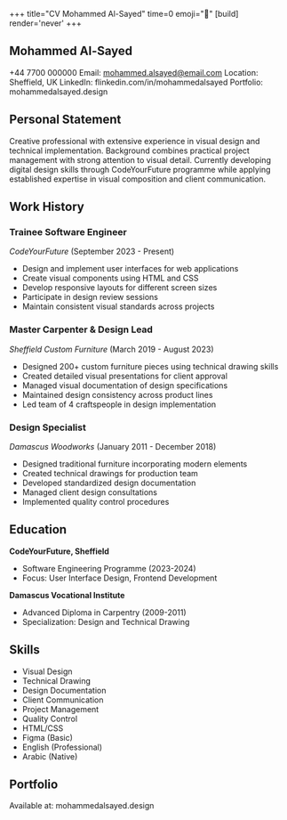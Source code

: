 +++
title="CV Mohammed Al-Sayed"
time=0
emoji="📝"
[build]
render='never'
+++

## Mohammed Al-Sayed

+44 7700 000000
Email: mohammed.alsayed@email.com
Location: Sheffield, UK
LinkedIn: flinkedin.com/in/mohammedalsayed
Portfolio: mohammedalsayed.design

## Personal Statement

Creative professional with extensive experience in visual design and technical implementation. Background combines practical project management with strong attention to visual detail. Currently developing digital design skills through CodeYourFuture programme while applying established expertise in visual composition and client communication.

## Work History

### Trainee Software Engineer

_CodeYourFuture_ (September 2023 - Present)

- Design and implement user interfaces for web applications
- Create visual components using HTML and CSS
- Develop responsive layouts for different screen sizes
- Participate in design review sessions
- Maintain consistent visual standards across projects

### Master Carpenter & Design Lead

_Sheffield Custom Furniture_ (March 2019 - August 2023)

- Designed 200+ custom furniture pieces using technical drawing skills
- Created detailed visual presentations for client approval
- Managed visual documentation of design specifications
- Maintained design consistency across product lines
- Led team of 4 craftspeople in design implementation

### Design Specialist

_Damascus Woodworks_ (January 2011 - December 2018)

- Designed traditional furniture incorporating modern elements
- Created technical drawings for production team
- Developed standardized design documentation
- Managed client design consultations
- Implemented quality control procedures

## Education

**CodeYourFuture, Sheffield**

- Software Engineering Programme (2023-2024)
- Focus: User Interface Design, Frontend Development

**Damascus Vocational Institute**

- Advanced Diploma in Carpentry (2009-2011)
- Specialization: Design and Technical Drawing

## Skills

- Visual Design
- Technical Drawing
- Design Documentation
- Client Communication
- Project Management
- Quality Control
- HTML/CSS
- Figma (Basic)
- English (Professional)
- Arabic (Native)

## Portfolio

Available at: mohammedalsayed.design
